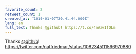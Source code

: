 ```yaml
---
favorite_count: 2
retweet_count: 1
created_at: "2019-01-07T20:41:44.000Z"
lang: en
full_text: Thanks @github! https://t.co/4nAav1fQLm
---
```


Thanks [@github](https://twitter.com/github)!
<https://twitter.com/natfriedman/status/1082345111566970880>
